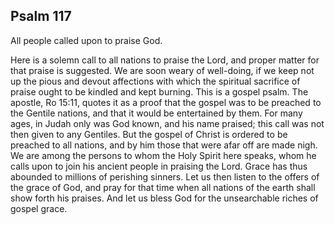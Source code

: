 ## Psalm 117

All people called upon to praise God.

Here is a solemn call to all nations to praise the Lord, and proper matter for that praise is suggested. We are soon weary of well-doing, if we keep not up the pious and devout affections with which the spiritual sacrifice of praise ought to be kindled and kept burning. This is a gospel psalm. The apostle, Ro 15:11, quotes it as a proof that the gospel was to be preached to the Gentile nations, and that it would be entertained by them. For many ages, in Judah only was God known, and his name praised; this call was not then given to any Gentiles. But the gospel of Christ is ordered to be preached to all nations, and by him those that were afar off are made nigh. We are among the persons to whom the Holy Spirit here speaks, whom he calls upon to join his ancient people in praising the Lord. Grace has thus abounded to millions of perishing sinners. Let us then listen to the offers of the grace of God, and pray for that time when all nations of the earth shall show forth his praises. And let us bless God for the unsearchable riches of gospel grace.

